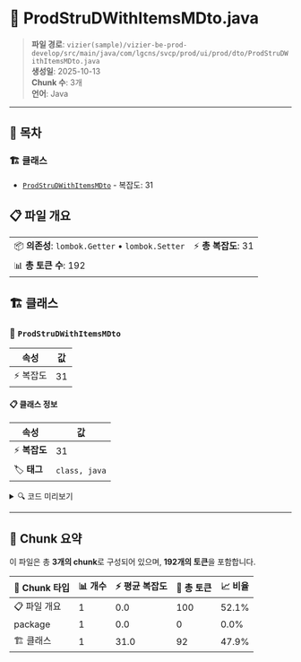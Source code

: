 # 📄 ProdStruDWithItemsMDto.java

> **파일 경로**: `vizier(sample)/vizier-be-prod-develop/src/main/java/com/lgcns/svcp/prod/ui/prod/dto/ProdStruDWithItemsMDto.java`  
> **생성일**: 2025-10-13  
> **Chunk 수**: 3개  
> **언어**: Java
---

## 📑 목차

### 🏗️ 클래스
- [`ProdStruDWithItemsMDto`](#class-prodstrudwithitemsmdto) - 복잡도: 31

## 📋 파일 개요

| | |
|--|--|
| 📦 **의존성**: `lombok.Getter` • `lombok.Setter` | ⚡ **총 복잡도**: 31 |
| 📊 **총 토큰 수**: 192 |  |



## 🏗️ 클래스

### <a id="class-prodstrudwithitemsmdto"></a>🎯 `ProdStruDWithItemsMDto`

| 속성 | 값 |
|------|----|
| ⚡ 복잡도 | 31 |



#### 📋 클래스 정보

| 속성 | 값 |
|------|----|
| ⚡ **복잡도** | 31 || 📍 **라인 범위** | 8-8 |
| 🏷️ **태그** | `class, java` |

<details>
<summary>🔍 코드 미리보기</summary>

```java
public class ProdStruDWithItemsMDto {
	private String baseUuid;
	private String trgtUuid;
	private String baseProdItemCd;
	private String baseProdItemNm;
	private String trgtProdItemCd;
	private String trgtProdItemNm;
	private String trgtItemCode;
	private String trgtItemName;
	private String trgtTypeCode;
	private String trgtTypeName;
	private String trgtSubTypeCode;
	private String trgtSubTypeName;
	private String baseItemCode;
	private String baseItemName;
	private String baseTypeCode;
	private String baseTypeName;
	private String baseSubTypeCode;
	private String baseSubTypeName;
	private String sortNo;
	private String validStartDtm;
	private String validEndDtm;
	private String itemValidStartDtm;
	private String itemValidEndDtm;
	private String rgstUser;
	private String rgstDtm;
	privat...
```

**Chunk 정보**
- 🆔 **ID**: `57eb636c6bf8`
- 📍 **라인**: 8-8
- 📊 **토큰**: 92
- 🏷️ **태그**: `class, java`

</details>

---





## 🧩 Chunk 요약

이 파일은 총 **3개의 chunk**로 구성되어 있으며, **192개의 토큰**을 포함합니다.

| 🧩 Chunk 타입 | 📊 개수 | ⚡ 평균 복잡도 | 📝 총 토큰 | 📈 비율 |
|---------------|--------|-------------|----------|--------|
| 📋 파일 개요 | 1 | 0.0 | 100 | 52.1% |
| package | 1 | 0.0 | 0 | 0.0% |
| 🏗️ 클래스 | 1 | 31.0 | 92 | 47.9% |

